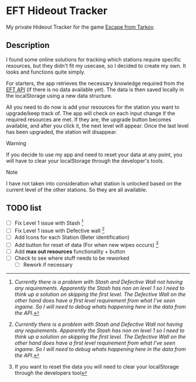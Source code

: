 # EFT Hideout Tracker

My private Hideout Tracker for the game [Escape from Tarkov](https://www.escapefromtarkov.com/).

## Description
I found some online solutions for tracking which stations require specific resources, but they didn't fit my usecase, so I decided to create my own. It looks and functions quite simply.

For starters, the app retrieves the necessary knowledge required from the [EFT API](https://tarkov.dev/api/) (if there is no data available yet). The data is then saved locally in the localStorage using a new data structure.

All you need to do now is add your resources for the station you want to upgrade/keep track of. The app will check on each input change if the required resources are met. If they are, the upgrade button becomes available, and after you click it, the next level will appear. Once the last level has been upgraded, the station will disappear.

> [!WARNING]
> If you decide to use my app and need to reset your data at any point, you will have to clear your localStorage through the developer's tools.

> [!NOTE]
> I have not taken into consideration what station is unlocked based on the current level of the other stations. So they are all available.

## TODO list

- [ ] Fix Level 1 issue with Stash [^1]
- [ ] Fix Level 1 issue with Defective wall [^1]
- [ ] Add Icons for each Station (Beter identification)
- [ ] Add button for reset of data (For when new wipes occurs) [^2]
- [ ] Add **max out resources** functionality + button
- [ ] Check to see where stuff needs to be reworked
  - [ ] Rework if necessary

[^1]: *Currently there is a problem with Stash and Defective Wall not having any requirements.*
*Apparently the Stash has non on level 1 so I need to think up a solution on skipping the first level.*
*The Defective Wall on the other hand does have a first level requirement from what I've seen ingame. So I will need to debug whats happening here in the data from the API.*
[^2]: If you want to reset the data you will need to clear your localStorage through the developers tool
